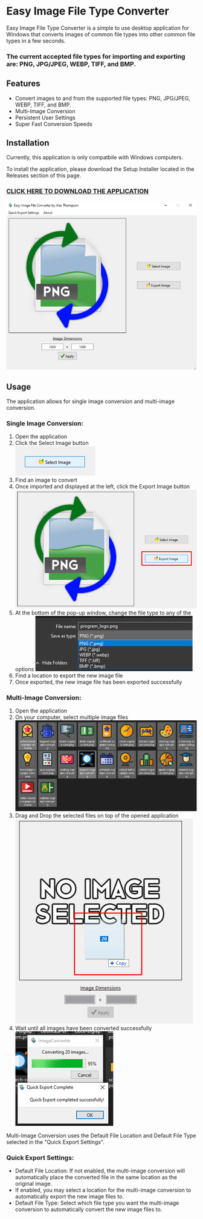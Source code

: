 # Easy Image File Type Converter

Easy Image File Type Converter is a simple to use desktop application for Windows that converts images of common file types into other common file types in a few seconds.<br/>
### The current accepted file types for importing and exporting are: PNG, JPG/JPEG, WEBP, TIFF, and BMP. 

## Features
- Convert images to and from the supported file types: PNG, JPG/JPEG, WEBP, TIFF, and BMP.
- Multi-Image Conversion
- Persistent User Settings
- Super Fast Conversion Speeds

## Installation
Currently, this application is only compatbile with Windows computers.

To install the application, please download the Setup Installer located in the Releases section of this page.

### [CLICK HERE TO DOWNLOAD THE APPLICATION](https://github.com/AlexThomp1/Easy-Image-File-Type-Converter/releases/)

![Image of Application](media/MainImage.png)

## Usage
The application allows for single image conversion and multi-image conversion.

### Single Image Conversion:
1) Open the application
2) Click the Select Image button <br>
![Image of Application](media/step2.png)
3) Find an image to convert
4) Once imported and displayed at the left, click the Export Image button
![Image of Application](media/step4.png)
5) At the bottom of the pop-up window, change the file type to any of the options
![Image of Application](media/step5.png)
6) Find a location to export the new image file
7) Once exported, the new image file has been exported successfully

### Multi-Image Conversion:
1) Open the application
2) On your computer, select multiple image files <br>
![Image of Application](media/step2_multi.png)
3) Drag and Drop the selected files on top of the opened application <br>
![Image of Application](media/step3_multi.png)
4) Wait until all images have been converted successfully <br>
![Image of Application](media/step4_multi.png)

Multi-Image Conversion uses the Default File Location and Default File Type selected in the "Quick Export Settings".

### Quick Export Settings:
- Default File Location: If not enabled, the multi-image conversion will automatically place the converted file in the same location as the original image.
- If enabled, you may select a location for the multi-image conversion to automatically export the new image files to.
- Default File Type: Select which file type you want the multi-image conversion to automatically convert the new image files to.

